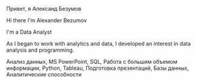 Привет, я Александ Безумов

Hi there I'm Alexander Bezumov

I'm a Data Analyst

As I began to work with analytics and data, I developed an interest in data analysis and programming.

Анализ данных, MS PowerPoint, SQL, Работа с большим объемом информации, Python, Tableau, Подготовка презентаций, Базы данных, Аналитические способности
<!--
**sashbez/sashbez** is a ✨ _special_ ✨ repository because its `README.md` (this file) appears on your GitHub profile.

Here are some ideas to get you started:

- 🔭 I’m currently working on ...
- 🌱 I’m currently learning ...
- 👯 I’m looking to collaborate on ...
- 🤔 I’m looking for help with ...
- 💬 Ask me about ...
- 📫 How to reach me: ...
- 😄 Pronouns: ...
- ⚡ Fun fact: ...
-->
